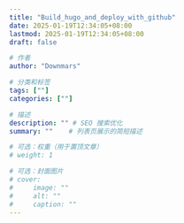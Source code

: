 ```yaml
---
title: "Build_hugo_and_deploy_with_github"
date: 2025-01-19T12:34:05+08:00
lastmod: 2025-01-19T12:34:05+08:00
draft: false

# 作者
author: "Downmars"

# 分类和标签
tags: [""]
categories: [""]

# 描述
description: "" # SEO 搜索优化
summary: ""    # 列表页展示的简短描述

# 可选：权重（用于置顶文章）
# weight: 1

# 可选：封面图片
# cover:
#     image: ""
#     alt: ""
#     caption: ""
---
```


